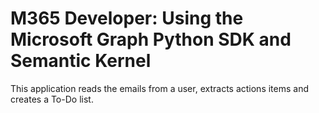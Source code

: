 # M365 Developer: Using the Microsoft Graph Python SDK and Semantic Kernel

This application reads the emails from a user, extracts actions items and creates a To-Do list.
